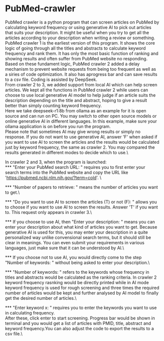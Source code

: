 # PubMed-crawler
  PubMed crawler is a python program that can screen articles on PubMed by calculating keyword frequency or using generative AI to pick out articles that suits your description. It might be useful when you try to get all the articles according to your description when writing a review or something.\
  PubMed crawler 1 is the earliest version of this program. It shows the core logic of going through all the titles and abstracts to calculate keyword frequency and rank them. It has only the most basic function of ranking and showing results and often suffer from PubMed website no responding.\
  Based on these fundament logic, PubMed crawler 2 added a delay mechanism to prevent website requests from being too frequent as well as a siries of code optimization. It also has aprogress bar and can save results to a csv file. Coding is assisted by DeepSeek.\
  From crawler 2 to 3, we added support from local AI which can help screen articles. We kept all the functions in PubMed crawler 2 while users can choose to use local generative AI model to help judge if an article suits the description depending on the title and abstract, hoping to give a result better than simply counting keyword frequency.\
  Here we take deepseek-r1:8b from ollama as an example for it is open source and can run on PC. You may switch to other open source models or online generative AI in different languages. In this example, make sure your ollama application is on before you run the program.\
  Please note that sometimes AI may give wrong results or simply no response. If you do not want to use generative AI, answer 'F' when asked if you want to use AI to screen the articles and the results would be calculated just by keyword frequency, the same as crawler 2. You may compared the results generated in different modes to decide which to use.\

  In crawler 2 and 3, when the program is launched:\
*** "Enter your PubMed search URL: " requires you to first enter your search terms into the PubMed website and copy the URL like 'https://pubmed.ncbi.nlm.nih.gov/?term=cold'. \

*** "Number of papers to retrieve: " means the number of articles you want to get.\

*** "Do you want to use AI to screen the articles (T) or not (F): " allows you to choose if you want to use AI to screen the results. Answer 'T' if you want to. This request only appears in crawler 3.\

*** If you choose to use AI, then "Enter your description: " means you can enter your description about what kind of articles you want to get. Because generative AI is used for this, you may enter your description in a quite personalized way unlike convensional search terms, but it should still be clear in meanings. You can even submit your requirements in various languages, just make sure that it can be understood by AI.\

*** If you choose not to use AI, you would directly come to the step "Number of keywords: " without being asked to enter your description.\

*** "Number of keywords: " refers to the keywords whose frequency in titles and abstracts would be calculated as the ranking criteria. In crawler 2 keyword frequency rasnking would be directly printed while in AI mode keyword frequency is used for rough screening and three times the required number of articles would be kept and further analysed by AI model to finally get the desired number of articles.\

*** "Enter keyword x: " requires you to enter the keywords you want to use in calculating frequency.\
  After these, click enter to start screening. Progress bar would be shown in terminal and you would get a list of articles with PMID, title, abstract and keyword frequency.You can also adjust the code to export the results to a csv file.\
